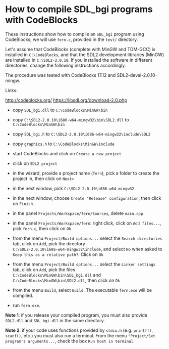 How to compile SDL_bgi programs with CodeBlocks
===============================================

These instructions show how to compile an `SDL_bgi` program using
CodeBlocks; we will use `fern.c`, provided in the `test/` directory.

Let's assume that CodeBlocks (complete with MinGW and TDM-GCC) is
installed in `C:\CodeBlocks`, and that the SDL2 development libraries
(MinGW) are installed in `C:\SDL2-2.0.10`. If you installed the
software in different directories, change the following instructions
accordingly.

The procedure was tested with CodeBlocks 17.12 and
SDL2-devel-2.0.10-mingw.

Links:

<http://codeblocks.org/>
<https://libsdl.org/download-2.0.php>


- copy `SDL_bgi.dll` to `C:\CodeBlocks\MinGW\bin`

- copy `C:\SDL2-2.0.10\i686-w64-mingw32\bin\SDL2.dll` to\
  `C:\CodeBlocks\MinGW\bin`

- copy `SDL_bgi.h` to `C:\SDL2-2.0.10\i686-w64-mingw32\include\SDL2`

- copy `graphics.h` to `C:\CodeBlocks\MinGW\include`

- start CodeBlocks and click on `Create a new project`

- click on `SDL2 project`

- in the wizard, provide a project name (`fern`), pick a folder to
  create the project in, then click on `Next>`

- in the next window, pick `C:\SDL2-2.0.10\i686-w64-mingw32`

- in the next window, choose `Create "Release" configuration`,
  then click on `Finish`

- in the panel `Projects/Workspace/fern/Sources`, delete `main.cpp`

- in the panel `Projects/Workspace/fern`: right click, click on
  `Add files...`, pick `fern.c`, then click on `Ok`

- from the menu `Project/Build options...` select the `Search
  directories` tab, click on `Add`, pick the directory\
  `C:\SDL2-2.0.10\i686-w64-mingw32\include`, and select `No` when asked
  to `Keep this as a relative path?`. Click on `Ok`

- from the menu `Project/Build options...` select the `Linker
  settings` tab, click on `Add`, pick the files\
  `C:\CodeBlocks\MinGW\bin\SDL_bgi.dll` and\
  `C:\CodeBlocks\MinGW\bin\SDL2.dll`, then click on `Ok`

- from the menu `Build`, select `Build`. The executable `fern.exe`
  will be compiled.

- run `fern.exe`.

**Note 1**: if you release your compiled program, you must
also provide `SDL2.dll` and `SDL_bgi.dll` in the same directory.

**Note 2**: if your code uses functions provided by `stdio.h` (e.g.
`printf()`, `scanf()`, etc.) you must also run a terminal. From the
menu `"Project/Set program's arguments...`, check the box `Run host in
terminal`.
